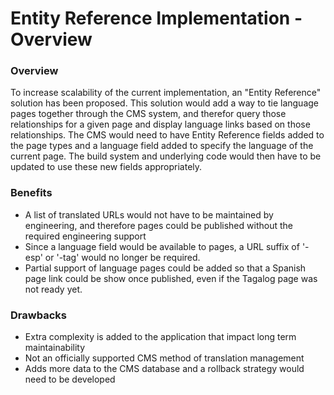 # Entity Reference Implementation -  Overview


### Overview

To increase scalability of the current implementation, an "Entity Reference" solution has been proposed. This solution would add a way to tie language pages together through the CMS system, and therefor query those relationships for a given page and display language links based on those relationships. The CMS would need to have Entity Reference fields added to the page types and a language field added to specify the language of the current page. The build system and underlying code would then have to be updated to use these new fields appropriately.

### Benefits

* A list of translated URLs would not have to be maintained by engineering, and therefore pages could be published without the required engineering support
* Since a language field would be available to pages, a URL suffix of '-esp' or '-tag' would no longer be required.
* Partial support of language pages could be added so that a Spanish page link could be show once published, even if the Tagalog page was not ready yet.

### Drawbacks

* Extra complexity is added to the application that impact long term maintainability 
* Not an officially supported CMS method of translation management
* Adds more data to the CMS database and a rollback strategy would need to be developed
